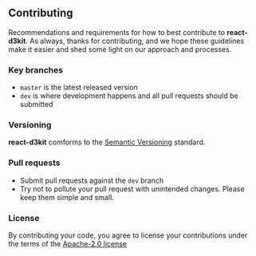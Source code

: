 ## Contributing

Recommendations and requirements for how to best contribute to **react-d3kit**. As always, thanks for contributing, and we hope these guidelines make it easier and shed some light on our approach and processes.

### Key branches
- `master` is the latest released version
- `dev` is where development happens and all pull requests should be submitted

### Versioning

**react-d3kit** comforms to the [Semantic Versioning](http://semver.org/) standard.

### Pull requests
- Submit pull requests against the `dev` branch
- Try not to pollute your pull request with unintended changes. Please keep them simple and small.

### License
By contributing your code, you agree to license your contributions under the terms of the [Apache-2.0 license](https://github.com/kristw/react-d3kit/blob/master/LICENSE)